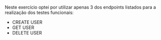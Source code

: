 Neste exercício optei por utilizar apenas 3 dos endpoints listados para a realização dos testes funcionais:
- CREATE USER
- GET USER
- DELETE USER
